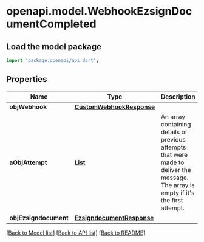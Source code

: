 # openapi.model.WebhookEzsignDocumentCompleted

## Load the model package
```dart
import 'package:openapi/api.dart';
```

## Properties
Name | Type | Description | Notes
------------ | ------------- | ------------- | -------------
**objWebhook** | [**CustomWebhookResponse**](CustomWebhookResponse.md) |  | 
**aObjAttempt** | [**List<AttemptResponseCompound>**](AttemptResponseCompound.md) | An array containing details of previous attempts that were made to deliver the message. The array is empty if it's the first attempt. | [default to const []]
**objEzsigndocument** | [**EzsigndocumentResponse**](EzsigndocumentResponse.md) |  | 

[[Back to Model list]](../README.md#documentation-for-models) [[Back to API list]](../README.md#documentation-for-api-endpoints) [[Back to README]](../README.md)


